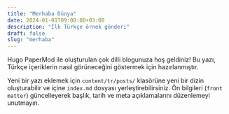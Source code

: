 ```yaml
---
title: "Merhaba Dünya"
date: 2024-01-01T09:00:00+03:00
description: "İlk Türkçe örnek gönderi"
draft: false
slug: "merhaba"
---
```


Hugo PaperMod ile oluşturulan çok dilli blogunuza hoş geldiniz! Bu yazı, Türkçe içeriklerin nasıl görüneceğini göstermek için hazırlanmıştır.

Yeni bir yazı eklemek için `content/tr/posts/` klasörüne yeni bir dizin oluşturabilir ve içine `index.md` dosyası yerleştirebilirsiniz. Ön bilgileri (`front matter`) güncelleyerek başlık, tarih ve meta açıklamalarını düzenlemeyi unutmayın.
